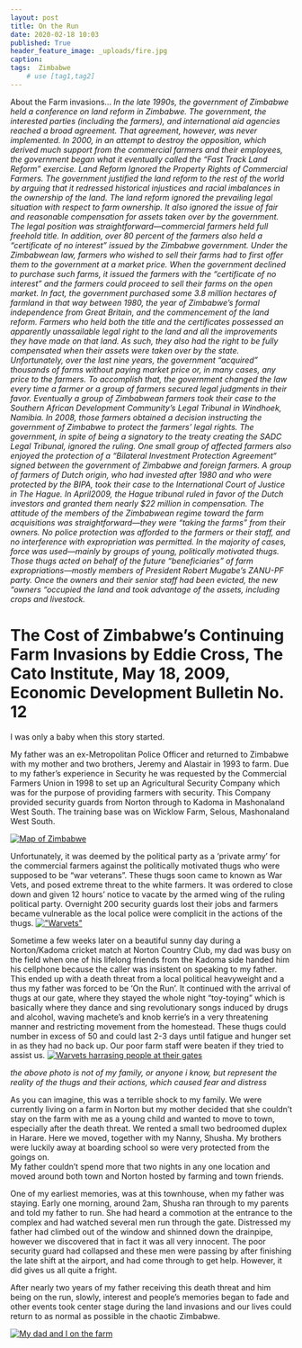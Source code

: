 ```yaml
---
layout: post
title: On the Run
date: 2020-02-18 10:03
published: True
header_feature_image: _uploads/fire.jpg
caption:
tags:  Zimbabwe
    # use [tag1,tag2]
---
```

About the Farm invasions...
_In the late 1990s, the government of Zimbabwe held a conference on land reform in Zimbabwe. The government, the interested parties (including the farmers), and international aid agencies reached a broad agreement. That agreement, however, was never implemented. In 2000, in an attempt to destroy the opposition, which derived much support from the commercial farmers and their employees, the government began what it eventually called the “Fast Track Land Reform” exercise.
Land Reform Ignored the Property Rights of Commercial Farmers.  The government justified the land reform to the rest of the world by arguing that it redressed historical injustices and racial imbalances in the ownership of the land. The land reform ignored the prevailing legal situation with respect to farm ownership. It also ignored the issue of fair and reasonable compensation for assets taken over by the government.
The legal position was straightforward—commercial farmers held full freehold title. In addition, over 80 percent of the farmers also held a “certificate of no interest” issued by the Zimbabwe government. Under the Zimbabwean law, farmers who wished to sell their farms had to first offer them to the government at a market price. When the government declined to purchase such farms, it issued the farmers with the “certificate of no interest” and the farmers could proceed to sell their farms on the open market. In fact, the government purchased some 3.8 million hectares of farmland in that way between 1980, the year of Zimbabwe’s formal independence from Great Britain, and the commencement of the land reform.
Farmers who held both the title and the certificates possessed an apparently unassailable legal right to the land and all the improvements they have made on that land. As such, they also had the right to be fully compensated when their assets were taken over by the state.
Unfortunately, over the last nine years, the government “acquired” thousands of farms without paying market price or, in many cases, any price to the farmers. To accomplish that, the government changed the law every time a farmer or a group of farmers secured legal judgments in their favor. Eventually a group of Zimbabwean farmers took their case to the Southern African Development Community’s Legal Tribunal in Windhoek, Namibia. In 2008, those farmers obtained a decision instructing the government of Zimbabwe to protect the farmers’ legal rights. The government, in spite of being a signatory to the treaty creating the SADC Legal Tribunal, ignored the ruling.
One small group of affected farmers also enjoyed the protection of a “Bilateral Investment Protection Agreement“  signed between the government of Zimbabwe and foreign farmers. A group of farmers of Dutch origin, who had invested after 1980 and who were protected by the BIPA, took their case to the International Court of Justice in The Hague. In April2009, the Hague tribunal ruled in favor of the Dutch investors and granted them nearly $22 million in compensation.
The attitude of the members of the Zimbabwean regime toward the farm acquisitions was straightforward—they were “taking the farms” from their owners. No police protection was afforded to the farmers or their staff, and no interference with expropriation was permitted. In the majority of cases, force was used—mainly by groups of young, politically motivated thugs. Those thugs acted on behalf of the future “beneficiaries” of farm expropriations—mostly members of President Robert Mugabe’s ZANU-PF party. Once the owners and their senior staff had been evicted, the new “owners “occupied the land and took advantage of the assets, including crops and livestock._

# The Cost of Zimbabwe’s Continuing Farm Invasions by Eddie Cross, The Cato Institute, May 18, 2009, Economic Development Bulletin No. 12

I was only a baby when this story started.

My father was an ex-Metropolitan Police Officer and returned to Zimbabwe with my mother and two brothers, Jeremy and Alastair in 1993 to farm.  Due to my father’s experience in Security he was requested by the Commercial Farmers Union in 1998 to set up an Agricultural Security Company which was for the purpose of providing farmers with security.  This Company provided security guards from Norton through to Kadoma in Mashonaland West South.  The training base was on Wicklow Farm, Selous, Mashonaland West South.

[![Map of Zimbabwe ](/_uploads/map-of-zimbabwe.png)](/_uploads/map-of-zimbabwe.png)

Unfortunately, it was deemed by the political party as a ‘private army’ for the commercial farmers against the politically motivated thugs who were supposed to be “war veterans”. These thugs soon came to known as War Vets, and posed extreme threat to the white farmers.   It was ordered to close down and given 12 hours’ notice to vacate by the armed wing of the ruling political party.  Overnight 200 security guards lost their jobs and farmers became vulnerable as the local police were complicit in the actions of the thugs.
[!["Warvets"](/_uploads/warvets.png)](/_uploads/warvets.png)

Sometime a few weeks later on a beautiful sunny day during a Norton/Kadoma cricket match at Norton Country Club, my dad was busy on the field when one of his lifelong friends from the Kadoma side handed him his cellphone because the caller was insistent on speaking to my father.   This ended up with a death threat from a local political heavyweight and a thus my father was forced to be ‘On the Run’.
It continued with the arrival of thugs at our gate, where they stayed the whole night “toy-toying” which is basically where they dance and sing revolutionary songs induced by drugs and alcohol, waving machete’s and knob kerrie’s in a very threatening manner and restricting movement from the homestead.  These thugs could number in excess of 50 and could last 2-3 days until fatigue and hunger set in as they had no back up.  Our poor farm staff were beaten if they tried to assist us.
[![Warvets harrasing people at their gates](/_uploads/warvets-harrasing-people-at-their-gates.png)](/_uploads/warvets-harrasing-people-at-their-gates.png)

_the above photo is not of my family, or anyone i know, but represent the reality of the thugs and their actions, which caused fear and distress_

As you can imagine, this was a terrible shock to my family.  We were currently living on a farm in Norton but my mother decided that she couldn’t stay on the farm with me as a young child and wanted to move to town, especially after the death threat.  We rented a small two bedroomed duplex in Harare.  Here we moved, together with my Nanny, Shusha.  My brothers were luckily away at boarding school so were very protected from the goings on.  
My father couldn’t spend more that two nights in any one location and moved around both town and Norton hosted by farming and town friends.  

One of my earliest memories, was at this townhouse, when my father was staying.  Early one morning, around 2am, Shusha ran through to my parents and told my father to run.  She had heard a commotion at the entrance to the complex and had watched several men run through the gate.  Distressed my father had climbed out of the window and shinned down the drainpipe, however we discovered that in fact it was all very innocent.  The poor security guard had collapsed and these men were passing by after finishing the late shift at the airport, and had come through to get help.  However, it did gives us all quite a fright.

After nearly two years of my father receiving this death threat and him being on the run, slowly, interest and people’s memories began to fade and other events took center stage during the land invasions and our lives could return to as normal as possible in the chaotic Zimbabwe.

[![My dad and I on the farm ](/_uploads/my-dad-and-i-on-the-farm.png)](/_uploads/my-dad-and-i-on-the-farm.png)
